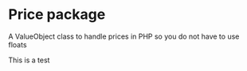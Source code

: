 # Price package
A ValueObject class to handle prices in PHP so you do not have to use floats


This is a test
